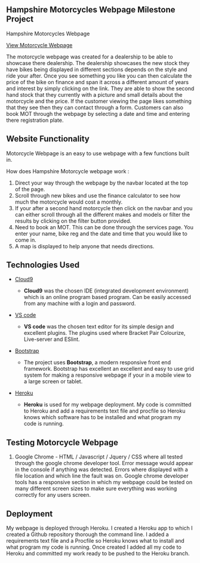 ## Hampshire Motorcycles Webpage Milestone Project

Hampshire Motorcycles Webpage 

[View Motorcycle Webpage](https://motorcycle-webpage-milestone.herokuapp.com/)

The motorcycle webpage was created for a dealership to be able to showcase there dealership.
The dealership showcases the new stock they have bikes being displayed in different sections depends on the style and ride your after. Once you see something you like you can then calculate the price of the bike on finance and span it across a different amount of years and interest by simply clicking on the link.
They are able to show the second hand stock that they currently with a picture and small details about the motorcycle and the price. If the customer viewing the page likes something that they see then they can contact through a form. Customers can also book MOT through the webpage by selecting a date and time and entering there registration plate.

 
## Website Functionality

Motorcycle Webpage is an easy to use webpage with a few functions built in.

How does Hampshire Motorcycle webpage work : 

 1. Direct your way through the webpage by the navbar located at the top of the page.
 2. Scroll through new bikes and use the finance calculator to see how much the motorcycle would cost a monthly.
 3. If your after a second hand motorcycle then click on the navbar and you can either scroll through all the different makes and models or filter the results by clicking on the filter button provided.
 4. Need to book an MOT. This can be done through the services page. You enter your name, bike reg and the date and time that you would like to come in.
 5. A map is displayed to help anyone that needs directions. 


## Technologies Used

- [Cloud9](https://c9.io/login)
    - **Cloud9** was the chosen IDE (integrated development environment) which is an online program based program. Can be easily accessed from any machine with a login and password.  

- [VS code](https://code.visualstudio.com/)
    - **VS code** was the chosen text editor for its simple design and excellent plugins. The plugins used where Bracket Pair Colourize, Live-server and ESlint.

- [Bootstrap](http://getbootstrap.com/)
    - The project uses **Bootstrap**, a modern responsive front end framework. Bootstrap has excellent an excellent and easy to use grid system for making a responsive webpage if your in a mobile view to a large screen or tablet.

- [Heroku](https://id.heroku.com/login)
    -  **Heroku** is used for my webpage deployment. My code is committed to Heroku and add a requirements text file and procfile so Heroku knows which software has to be installed and what program my code is running.

## Testing Motorcycle Webpage

1. Google Chrome - HTML / Javascript / Jquery / CSS where all tested through the google chrome developer tool. Error message would appear in the console if anything was detected. Errors where displayed with a file location and which line the fault was on. Google chrome developer tools has a responsive section in which my webpage could be tested on many different screen sizes to make sure everything was working correctly for any users screen. 

## Deployment

My webpage is deployed through Heroku. I created a Heroku app to which I created a Github repository thorough the command line. I added a requirements text file and a Procfile so Heroku knows what to install and what program my code is running. Once created I added all my code to Heroku and committed my work ready to be pushed to the Heroku branch. 
